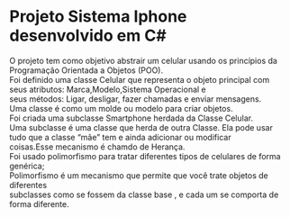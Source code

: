 # Projeto Sistema Iphone desenvolvido em C#<br>

O projeto tem como objetivo abstrair um celular usando os princípios da<br> Programação Orientada a Objetos (POO).<br>
Foi definido uma classe Celular que representa o objeto principal
com <br>seus atributos: Marca,Modelo,Sistema Operacional e <br>
seus métodos: Ligar, desligar, fazer chamadas e enviar mensagens.<br>Uma classe é como um molde ou modelo para criar objetos.<br>
Foi criada uma subclasse Smartphone herdada da Classe Celular.<br>Uma subclasse é uma classe que herda de outra Classe. 
Ela pode usar <br>tudo que a classe “mãe” tem e ainda adicionar ou modificar <br>coisas.Esse mecanismo é chamdo de Herança.<br>
Foi usado polimorfismo para tratar diferentes tipos de celulares de forma genérica;<br>
Polimorfismo é um mecanismo que permite que você trate objetos de diferentes <br>subclasses
como se fossem da classe base , e cada um se comporta de forma diferente.
